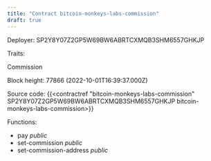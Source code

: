 ```yaml
---
title: "Contract bitcoin-monkeys-labs-commission"
draft: true
---
```

Deployer: SP2Y8Y07Z2GP5W69BW6ABRTCXMQB3SHM6557GHKJP

Traits:
 
Commission


Block height: 77866 (2022-10-01T16:39:37.000Z)

Source code: {{<contractref "bitcoin-monkeys-labs-commission" SP2Y8Y07Z2GP5W69BW6ABRTCXMQB3SHM6557GHKJP bitcoin-monkeys-labs-commission>}}

Functions:

* pay _public_
* set-commission _public_
* set-commission-address _public_
